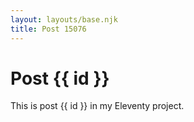 ```yaml
---
layout: layouts/base.njk
title: Post 15076
---
```


# Post {{ id }}

This is post {{ id }} in my Eleventy project.
